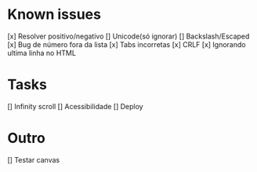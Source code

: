 # Known issues

[x] Resolver positivo/negativo
[] Unicode(só ignorar)
[] Backslash/Escaped
[x] Bug de número fora da lista
[x] Tabs incorretas
[x] CRLF
[x] Ignorando ultima linha no HTML

# Tasks

[] Infinity scroll
[] Acessibilidade
[] Deploy

# Outro

[] Testar canvas
